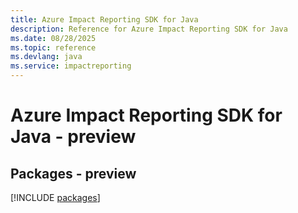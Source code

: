 ```yaml
---
title: Azure Impact Reporting SDK for Java
description: Reference for Azure Impact Reporting SDK for Java
ms.date: 08/28/2025
ms.topic: reference
ms.devlang: java
ms.service: impactreporting
---
```

# Azure Impact Reporting SDK for Java - preview
## Packages - preview
[!INCLUDE [packages](impact-reporting-index.md)]